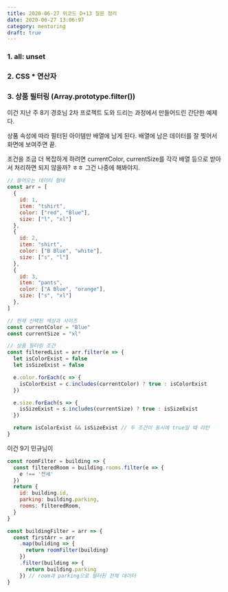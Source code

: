 ```yaml
---
title: 2020-06-27 위코드 D+13 질문 정리
date: 2020-06-27 13:06:97
category: mentoring
draft: true
---
```


### 1. all: unset

### 2. CSS \* 연산자

### 3. 상품 필터링 (Array.prototype.filter())

이건 지난 주 8기 경호님 2차 프로젝트 도와 드리는 과정에서 만들어드린 간단한 예제다.

상품 속성에 따라 필터된 아이템만 배열에 남게 된다. 배열에 남은 데이터를 잘 찢어서 화면에 보여주면 끝.

조건을 조금 더 복잡하게 하려면 currentColor, currentSize를 각각 배열 등으로 받아서 처리하면 되지 않을까? ㅎㅎ 그건 나중에 해봐야지.

```js
// 들어오는 데이터 형태
const arr = [
  {
    id: 1,
    item: "tshirt",
    color: ["red", "Blue"],
    size: ["l", "xl"]
  },
  {
    id: 2,
    item: "shirt",
    color: ["B Blue", "white"],
    size: ["s", "l"]
  },
  {
    id: 3,
    item: "pants",
    color: ["A Blue", "orange"],
    size: ["s", "xl"]
  },
]

// 현재 선택된 색상과 사이즈
const currentColor = "Blue"
const currentSize = "xl"

// 상품 필터링 조건
const filteredList = arr.filter(e => {
  let isColorExist = false
  let isSizeExist = false

  e.color.forEach(c => {
    isColorExist = c.includes(currentColor) ? true : isColorExist
  })

  e.size.forEach(s => {
    isSizeExist = s.includes(currentSize) ? true : isSizeExist
  })

  return isColorExist && isSizeExist // 두 조건이 동시에 true일 때 리턴
}
```

이건 9기 민규님이

```js
const roomFilter = building => {
  const filteredRoom = building.rooms.filter(e => {
    e !== '전세'
  })
  return {
    id: building.id,
    parking: building.parking,
    rooms: filteredRoom,
  }
}

const buildingFilter = arr => {
  const firstArr = arr
    .map(buliding => {
      return roomFilter(building)
    })
    .filter(building => {
      return building.parking
    }) // room과 parking으로 필터된 전체 데이터
}
```

